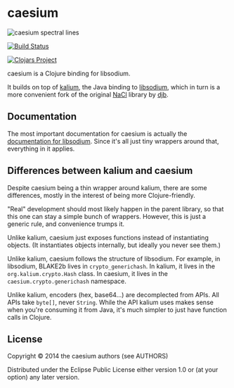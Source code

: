# caesium

![caesium spectral lines](https://dl.dropboxusercontent.com/u/38476311/Logos/caesium.png)

[![Build Status](https://travis-ci.org/lvh/caesium.svg?branch=master)](https://travis-ci.org/lvh/caesium)

[![Clojars Project](http://clojars.org/caesium/latest-version.svg)](http://clojars.org/caesium)

caesium is a Clojure binding for libsodium.

It builds on top of [kalium][kalium], the Java binding to
[libsodium][libsodium], which in turn is a more convenient fork of
the original [NaCl][nacl] library by [djb][djb].

[kalium]: https://github.com/abstractj/kalium
[nacl]: http://nacl.cr.yp.to/.
[djb]: http://cr.yp.to/djb.html
[libsodium]: https://github.com/jedisct1/libsodium

## Documentation

The most important documentation for caesium is actually the
[documentation for libsodium][libsodiumdocs]. Since it's all just tiny
wrappers around that, everything in it applies.

[libsodiumdocs]: http://doc.libsodium.org

## Differences between kalium and caesium

Despite caesium being a thin wrapper around kalium, there are some
differences, mostly in the interest of being more Clojure-friendly.

"Real" development should most likely happen in the parent library, so
that this one can stay a simple bunch of wrappers. However, this is
just a generic rule, and convenience trumps it.

Unlike kalium, caesium just exposes functions instead of instantiating
objects. (It instantiates objects internally, but ideally you never
see them.)

Unlike kalium, caesium follows the structure of libsodium. For
example, in libsodium, BLAKE2b lives in `crypto_generichash`. In
kalium, it lives in the `org.kalium.crypto.Hash` class. In caesium, it
lives in the `caesium.crypto.generichash` namespace.

Unlike kalium, encoders (hex, base64...) are decomplected from APIs.
All APIs take `byte[]`, never `String`. While the API kalium uses
makes sense when you're consuming it from Java, it's much simpler to
just have function calls in Clojure.

## License

Copyright © 2014 the caesium authors (see AUTHORS)

Distributed under the Eclipse Public License either version 1.0 or (at
your option) any later version.
